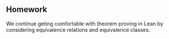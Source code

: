 ## Homework

We continue geting comfortable with theorem proving in Lean by considering 
equivalence relations and equivalence classes. 
